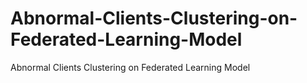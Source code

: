 # Abnormal-Clients-Clustering-on-Federated-Learning-Model
Abnormal Clients Clustering on Federated Learning Model
